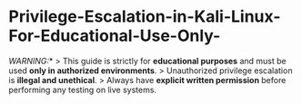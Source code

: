 # Privilege-Escalation-in-Kali-Linux-For-Educational-Use-Only-
*WARNING:**   > This guide is strictly for **educational purposes** and must be used **only in authorized environments**.   > Unauthorized privilege escalation is **illegal and unethical**.   > Always have **explicit written permission** before performing any testing on live systems.
